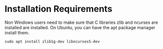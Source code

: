 # Installation Requirements
Non Windows users need to make sure that C libraries zlib and ncurses are installed are installed.
On Ubuntu, you can have the apt package manager install them.
```
sudo apt install zlib1g-dev libncurses5-dev
```